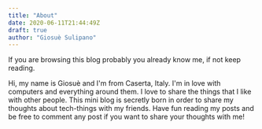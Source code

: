 ```yaml
---
title: "About"
date: 2020-06-11T21:44:49Z
draft: true
author: "Giosuè Sulipano"
---
```


If you are browsing this blog probably you already know me, if not keep reading.

Hi, my name is Giosuè and I'm from Caserta, Italy. I'm in love with computers and everything around them. I love to share the things that I like with other people. This mini blog is secretly born in order to share my thoughts about tech-things with my friends. Have fun reading my posts and be free to comment any post if you want to share your thoughts with me!
